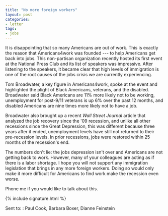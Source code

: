 ```yaml
---
title: "No more foreign workers"
layout: post
categories:
- letter
tags:
- jobs
---
```


It is disappointing that so many Americans are out of work. This is exactly the reason that Americans4work was founded --- to help Americans get back into jobs. This non-partisan organization recently hosted its first event at the National Press Club and its list of speakers was impressive. After listening to the speakers, it became clear that high levels of immigration is one of the root causes of the jobs crisis we are currently experiencing.

Tom Broadwater, a key figure in Americans4work, spoke at the event and highlighted the plight of Black Americans, veterans, and the disabled. Broadwater said Black Americans are 11% more likely not to be working, unemployment for post-9/11 veterans is up 6% over the past 12 months, and disabled Americans are nine times more likely not to have a job.

Broadwater also brought up a recent *Wall Street Journal* article that analyzed the job recovery since the '09 recession, and unlike all other recessions since the Great Depression, this was different because three years after it ended, unemployment levels have still not returned to their pre-recession levels. In prior recessions, jobs were restored within 25 months of the recession's end.

The numbers don't lie: the jobs depression isn't over and Americans are not getting back to work. However, many of your colleagues are acting as if there is a labor shortage. I hope you will not support any immigration legislation that brings in any more foreign workers. Doing so would only make it more difficult for Americans to find work make the recession even worse.

Phone me if you would like to talk about this.

{% include signature.html %}

Sent to:
: Paul Cook, Barbara Boxer, Dianne Feinstein

